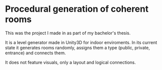 # Procedural generation of coherent rooms

This was the project I made in as part of my bachelor's thesis.

It is a level generator made in Unity3D for indoor enviroments. In its current state it generates rooms randomly, assigns them a type (public, private, entrance) and connects them.

It does not feature visuals, only a layout and logical connections.
